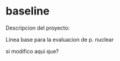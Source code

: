 # baseline

Descripcion del proyecto:

Linea base para la evaluacion de p. nuclear

si modifico aqui que?
